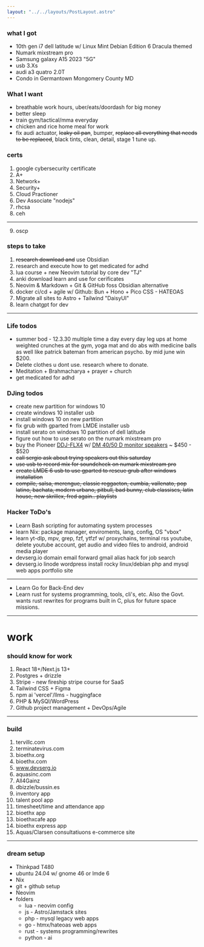```yaml
---
layout: "../../layouts/PostLayout.astro"
---
```


### what I got
- 10th gen i7 dell latitude w/ Linux Mint Debian Edition 6 Dracula themed
- Numark mixstream pro
- Samsung galaxy A15 2023 "5G"
- usb 3.Xs
- audi a3 quatro 2.0T
- Condo in Germantown Mongomery County MD

### What I want
- breathable work hours, uber/eats/doordash for big money
- better sleep
- train gym/tactical/mma everyday 
- chicken and rice home meal for work
- fix audi actuator, ~~leaky oil pan~~, bumper, ~~replace all everything that needs to be replaced~~, black tints, clean, detail, stage 1 tune up.

### certs
1. google cybersecurity certificate
2. A+
3. Network+
4. Security+
5. Cloud Practioner
6. Dev Associate "nodejs"
7. rhcsa
8. ceh
---
9. oscp 

### steps to take
1. ~~research download and~~ use Obsidian
2. research and execute how to get medicated for adhd
3. lua course + new Neovim tutorial by core dev "TJ"
4. anki download learn and use for cerificates
5. Neovim & Markdown + Git & GitHub foss Obsidian alternative
6. docker ci/cd + agile w/ Github: Bun + Hono + Pico CSS - HATEOAS
7. Migrate all sites to Astro + Tailwind "DaisyUI"
8. learn chatgpt for dev

---

### Life todos
- summer bod - 12.3.30 multiple time a day every day leg ups at home weighted crunches at the gym, yoga mat and do abs with medicine balls as well like patrick bateman from american psycho. by mid june win $200.
- Delete clothes u dont use. research where to donate.
- Meditation + Brahmacharya + prayer + church
- get medicated for adhd

### DJing todos
- create new partition for windows 10
- create windows 10 installer usb
- install windows 10 on new partition
- fix grub with gparted from LMDE installer usb
- install serato on windows 10 partition of dell latitude
- figure out how to use serato on the numark mixstream pro
- buy the Pioneer [DDJ-FLX4](https://www.pioneerdj.com/en-us/product/controller/ddj-flx4/black/overview/) w/ [DM 40/50 D monitor speakers](https://www.pioneerdj.com/en-us/product/monitor-speakers/) ~ $450 - $520
- ~~call sergio ask about trying speakers out this saturday~~
- ~~use usb to record mix for soundcheck on numark mixstream pro~~
- ~~create LMDE 6 usb to use gparted to rescue grub after windows installation~~
- ~~compile, salsa, merengue, classic reggaeton, cumbia, vallenato, pop latino, bachata, modern urbano, pitbull, bad bunny, club classiscs, latin house, new skrillex, fred again.. playlists~~

### Hacker ToDo's
- Learn Bash scripting for automating system processes
- learn Nix: package manager, enviroments, lang, config, OS "vbox"
- learn yt-dlp, mpv, grep, fzf, ytfzf w/ proxychains, terminal rss youtube, delete youtube account, get audio and video files to android, android media player
- devserg.io domain email forward gmail alias hack for job search
- devserg.io linode wordpress install rocky linux/debian php and mysql web apps portfolio site
---
- Learn Go for Back-End dev
- Learn rust for systems programming, tools, cli's, etc. Also the Govt. wants rust rewrites for programs built in C, plus for future space missions.

---
# work

### should know for work
1. React 18+/Next.js 13+
2. Postgres + drizzle
3. Stripe - new fireship stripe course for SaaS
4. Tailwind CSS + Figma
5. npm ai 'vercel'/llms - huggingface
6. PHP & MySQl/WordPress
7. Github project management + DevOps/Agile

---
### build
1. tervillc.com
2. terminatevirus.com
3. bioethx.org
4. bioethx.com
5. www.devserg.io
6. aquasinc.com
7. All4Gainz
8. dbizzle/bussin.es
9. inventory app
10. talent pool app
11. timesheet/time and attendance app
12. bioethx app
13. bioethxcafe app
14. bioethx express app
15. Aquas/Clarsen consultatiuons e-commerce site

---
### dream setup
- Thinkpad T480
- ubuntu 24.04 w/ gnome 46 or lmde 6
- Nix
- git + github setup
- Neovim 
- folders
    - lua - neovim config
    - js - Astro/Jamstack sites
    - php - mysql legacy web apps
    - go - htmx/hateoas web apps
    - rust - systems programming/rewrites
    - python - ai
